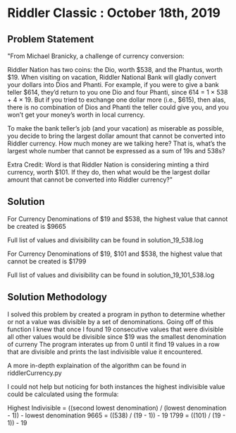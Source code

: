 # Riddler Classic : October 18th, 2019 




## Problem Statement

"From Michael Branicky, a challenge of currency conversion:

Riddler Nation has two coins: the Dio, worth $538, and the Phantus, worth $19. When visiting on vacation, Riddler National Bank will gladly convert your dollars into Dios and Phanti. For example, if you were to give a bank teller $614, they’d return to you one Dio and four Phanti, since 614 = 1 × 538 + 4 × 19. But if you tried to exchange one dollar more (i.e., $615), then alas, there is no combination of Dios and Phanti the teller could give you, and you won’t get your money’s worth in local currency.

To make the bank teller’s job (and your vacation) as miserable as possible, you decide to bring the largest dollar amount that cannot be converted into Riddler currency. How much money are we talking here? That is, what’s the largest whole number that cannot be expressed as a sum of 19s and 538s?

Extra Credit: Word is that Riddler Nation is considering minting a third currency, worth $101. If they do, then what would be the largest dollar amount that cannot be converted into Riddler currency?"

## Solution

For Currency Denominations of $19 and $538, the highest value that cannot be created is $9665

Full list of values and divisibility can be found in solution_19_538.log


For Currency Denominations of $19, $101 and $538, the highest value that cannot be created is $1799

Full list of values and divisibility can be found in solution_19_101_538.log

## Solution Methodology

I solved this problem by created a program in python to determine whether or not a value was divisible by a set of denominations.
Going off of this function I knew that once I found 19 consecutive values that were divisible all other values would be divisible since $19 was the smallest denomination of curreny
The program interates up from 0 until it find 19 values in a row that are divisible and prints the last indivisible value it encountered.

A more in-depth explaination of the algorithm can be found in riddlerCurrency.py

I could not help but noticing for both instances the highest indivisible value could be calculated using the formula:

Highest Indivisible = ((second lowest denomination) / (lowest denomination - 1)) - lowest denomination
9665 = ((538) / (19 - 1)) - 19
1799 = ((101) / (19 - 1)) - 19
